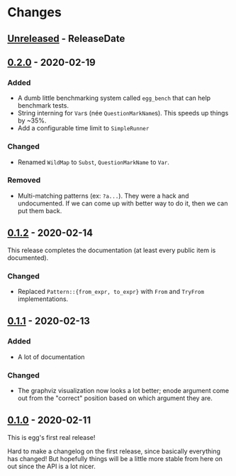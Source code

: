 # Changes

<!-- next-header -->

## [Unreleased] - ReleaseDate

## [0.2.0] - 2020-02-19

### Added

- A dumb little benchmarking system called `egg_bench` that can help
  benchmark tests.
- String interning for `Var`s (née `QuestionMarkName`s).
  This speeds up things by ~35%.
- Add a configurable time limit to `SimpleRunner`

### Changed

- Renamed `WildMap` to `Subst`, `QuestionMarkName` to `Var`.

### Removed

- Multi-matching patterns (ex: `?a...`).
  They were a hack and undocumented.
  If we can come up with better way to do it, then we can put them back.

## [0.1.2] - 2020-02-14

This release completes the documentation
(at least every public item is documented).

### Changed
- Replaced `Pattern::{from_expr, to_expr}` with `From` and `TryFrom`
  implementations.

## [0.1.1] - 2020-02-13

### Added
- A lot of documentation

### Changed
- The graphviz visualization now looks a lot better; enode argument
  come out from the "correct" position based on which argument they
  are.

## [0.1.0] - 2020-02-11

This is egg's first real release!

Hard to make a changelog on the first release, since basically
everything has changed!
But hopefully things will be a little more stable from here on out
since the API is a lot nicer.

<!-- next-url -->
[Unreleased]: https://github.com/mwillsey/egg/compare/v0.2.0...HEAD
[0.2.0]: https://github.com/mwillsey/egg/compare/v0.1.2...v0.2.0
[0.1.2]: https://github.com/mwillsey/egg/compare/v0.1.1...v0.1.2
[0.1.1]: https://github.com/mwillsey/egg/compare/v0.1.0...v0.1.1
[0.1.0]: https://github.com/mwillsey/egg/tree/v0.1.0
